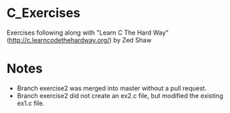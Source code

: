 C_Exercises
===========

Exercises following along with "Learn C The Hard Way" (http://c.learncodethehardway.org/) by Zed Shaw

Notes
===========

- Branch exercise2 was merged into master without a pull request.
- Branch exercise2 did not create an ex2.c file, but modified the existing ex1.c file.
